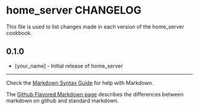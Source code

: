 home_server CHANGELOG
=====================

This file is used to list changes made in each version of the home_server cookbook.

0.1.0
-----
- [your_name] - Initial release of home_server

- - -
Check the [Markdown Syntax Guide](http://daringfireball.net/projects/markdown/syntax) for help with Markdown.

The [Github Flavored Markdown page](http://github.github.com/github-flavored-markdown/) describes the differences between markdown on github and standard markdown.
